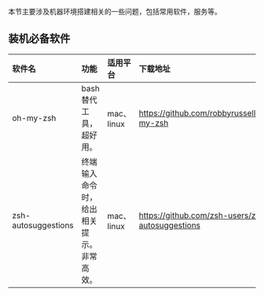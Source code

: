 本节主要涉及机器环境搭建相关的一些问题，包括常用软件，服务等。

## 装机必备软件

| 软件名 | 功能 | 适用平台 | 下载地址 | 备注 |
| :--- | :--- | :--- | :--- | :--- |
| oh-my-zsh | bash替代工具，超好用。 | mac、linux | https://github.com/robbyrussell/oh-my-zsh |  |
| zsh-autosuggestions | 终端输入命令时，给出相关提示。非常高效。 | mac、linux | https://github.com/zsh-users/zsh-autosuggestions |  |



